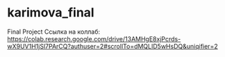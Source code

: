 # karimova_final
Final Project
Ссылка на коллаб: https://colab.research.google.com/drive/13AMHgE8xjPcrds-wX9UV1H1jSl7PArCQ?authuser=2#scrollTo=dMQLID5wHsDQ&uniqifier=2
